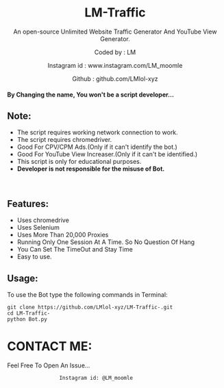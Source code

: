 
<h1 align="center">LM-Traffic

</h1>
<p align="center">An open-source Unlimited Website Traffic Generator And YouTube View Generator.</p>
  <p align="center">Coded by      : LM </p>
  <p align="center">Instagram id   : www.instagram.com/LM_moomle </p>
  <p align="center">Github         : github.com/LMlol-xyz </p>



#### By Changing the name, You won't be a script developer...

## Note:

- The script requires working network connection to work.
- The script requires chromedriver.
- Good For CPV/CPM Ads.(Only if it can't identify the bot.)
- Good For YouTube View Increaser.(Only if it can't be identified.)
- This script is only for educational purposes.
- **Developer is not responsible for the misuse of Bot.**
<br>

## Features:

- Uses chromedrive
- Uses Selenium
- Uses More Than 20,000 Proxies
- Running Only One Session At A Time. So No Question Of Hang
- You Can Set The TimeOut and Stay Time 
- Easy to use.

## Usage:

To use the Bot type the following commands in Terminal:
```
git clone https://github.com/LMlol-xyz/LM-Traffic-.git
cd LM-Traffic-
python Bot.py
```


# CONTACT ME:

Feel Free To Open An Issue...

```
                 Instagram id: @LM_moomle
```


